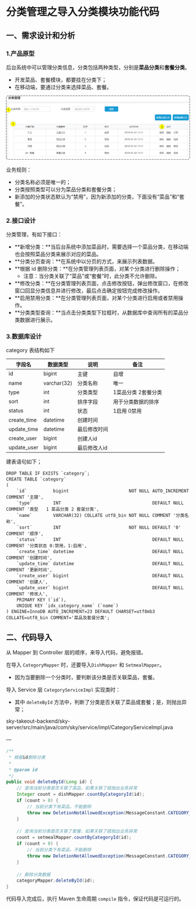 # 分类管理之导入分类模块功能代码

## 一、需求设计和分析

### 1.产品原型

后台系统中可以管理分类信息，分类包括两种类型，分别是**菜品分类**和**套餐分类**。

- 开发菜品、套餐模块，都要挂在分类下；
- 在移动端，要通过分类来选择菜品、套餐。

![分类管理原型图](../NodeAssets/分类管理原型图.png)

业务规则：

- 分类名称必须是唯一的；
- 分类按照类型可以分为菜品分类和套餐分类；
- 新添加的分类状态默认为“禁用”，因为新添加的分类，下面没有“菜品”和“套餐”。

### 2.接口设计

分类管理，有如下接口：

- **新增分类：**当后台系统中添加菜品时，需要选择一个菜品分类，在移动端也会按照菜品分类来展示对应的菜品。
- **分类分页查询：**在系统中以分页的方式，来展示列表数据。
- **根据 id 删除分类：**在分类管理列表页面，对某个分类进行删除操作；
  - 注意：当分类关联了“菜品”或“套餐”时，此分类不允许删除。
- **修改分类：**在分类管理列表页面，点击修改按钮，弹出修改窗口，在修改窗口回显分类信息并进行修改，最后点击确定按钮完成修改操作。
- **启用禁用分类：**在分类管理列表页面，对某个分类进行启用或者禁用操作。
- **分类类型查询：**当点击分类类型下拉框时，从数据库中查询所有的菜品分类数据进行展示。

### 3.数据库设计

category 表结构如下

| **字段名**  | **数据类型** | **说明**     | **备注**            |
| ----------- | ------------ | ------------ | ------------------- |
| id          | bigint       | 主键         | 自增                |
| name        | varchar(32)  | 分类名称     | 唯一                |
| type        | int          | 分类类型     | 1菜品分类 2套餐分类 |
| sort        | int          | 排序字段     | 用于分类数据的排序  |
| status      | int          | 状态         | 1启用 0禁用         |
| create_time | datetime     | 创建时间     |                     |
| update_time | datetime     | 最后修改时间 |                     |
| create_user | bigint       | 创建人id     |                     |
| update_user | bigint       | 最后修改人id |                     |

建表语句如下；

```mysql
DROP TABLE IF EXISTS `category`;
CREATE TABLE `category`
(
    `id`          bigint                       NOT NULL AUTO_INCREMENT COMMENT '主键',
    `type`        INT                                   DEFAULT NULL COMMENT '类型   1 菜品分类 2 套餐分类',
    `name`        VARCHAR(32) COLLATE utf8_bin NOT NULL COMMENT '分类名称',
    `sort`        INT                          NOT NULL DEFAULT '0' COMMENT '顺序',
    `status`      INT                                   DEFAULT NULL COMMENT '分类状态 0:禁用，1:启用',
    `create_time` datetime                              DEFAULT NULL COMMENT '创建时间',
    `update_time` datetime                              DEFAULT NULL COMMENT '更新时间',
    `create_user` bigint                                DEFAULT NULL COMMENT '创建人',
    `update_user` bigint                                DEFAULT NULL COMMENT '修改人',
    PRIMARY KEY (`id`),
    UNIQUE KEY `idx_category_name` (`name`)
) ENGINE=InnoDB AUTO_INCREMENT=23 DEFAULT CHARSET=utf8mb3 COLLATE=utf8_bin COMMENT='菜品及套餐分类';
```

## 二、代码导入

从 Mapper 到 Controller 层的顺序，来导入代码，避免报错。

在导入 `CategoryMapper` 时，还要导入`DishMapper` 和 `SetmealMapper`。

- 因为当要删除一个分类时，要判断该分类是否关联菜品，套餐。

导入 Service 层 `CategoryServiceImpl` 实现类时：

- 其中 `deleteById` 方法中，判断了分类是否关联了菜品或套餐；是，则抛出异常；

sky-takeout-backend/sky-server/src/main/java/com/sky/service/impl/CategoryServiceImpl.java

```java
……

/**
 * 根据id删除分类
 *
 * @param id
 */
public void deleteById(Long id) {
    // 查询当前分类是否关联了菜品，如果关联了就抛出业务异常
    Integer count = dishMapper.countByCategoryId(id);
    if (count > 0) {
        // 当前分类下有菜品，不能删除
        throw new DeletionNotAllowedException(MessageConstant.CATEGORY_BE_RELATED_BY_DISH);
    }

    // 查询当前分类是否关联了套餐，如果关联了就抛出业务异常
    count = setmealMapper.countByCategoryId(id);
    if (count > 0) {
        // 当前分类下有菜品，不能删除
        throw new DeletionNotAllowedException(MessageConstant.CATEGORY_BE_RELATED_BY_SETMEAL);
    }

    // 删除分类数据
    categoryMapper.deleteById(id);
}
```

代码导入完成后，执行 Maven 生命周期 `compile` 指令，保证代码是可运行的。
